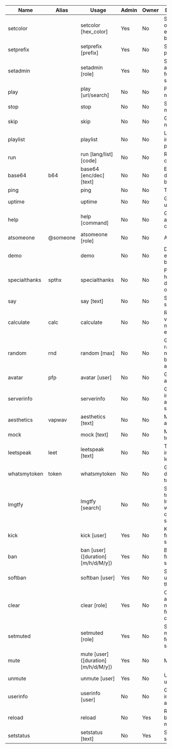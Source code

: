 | Name          | Alias    | Usage                               | Admin | Owner | Description                                         |
|---------------|----------|-------------------------------------|-------|-------|-----------------------------------------------------|
| setcolor      |          | setcolor [hex_color]                | Yes   | No    | Set the color of the embeds sent by the bot         |
| setprefix     |          | setprefix [prefix]                  | Yes   | No    | Set the bot's prefix                                |
| setadmin      |          | setadmin [role]                     | Yes   | No    | Set the admin role for the server                   |
| play          |          | play [url/search]                   | No    | No    | Play some music                                     |
| stop          |          | stop                                | No    | No    | Stop playing music                                  |
| skip          |          | skip                                | No    | No    | Go to the next song                                 |
| playlist      |          | playlist                            | No    | No    | List all songs in the playlist                      |
| run           |          | run [lang/list] [code]              | No    | No    | Run some code                                       |
| base64        | b64      | base64 [enc/dec] [text]             | No    | No    | Encode or decode base64                             |
| ping          |          | ping                                | No    | No    | Test the bot                                        |
| uptime        |          | uptime                              | No    | No    | Get the bot's uptime                                |
| help          |          | help [command]                      | No    | No    | Get help about a command                            |
| atsomeone     | @someone | atsomeone [role]                    | No    | No    | At someone                                          |
| demo          |          | demo                                | No    | No    | Demo for my embed builder                           |
| specialthanks | spthx    | specialthanks                       | No    | No    | People that helped the development of the bot       |
| say           |          | say [text]                          | No    | No    | Say something                                       |
| calculate     | calc     | calculate                           | No    | No    | Return the value for a math expression              |
| random        | rnd      | random [max]                        | No    | No    | Get a random number between 0 and Max               |
| avatar        | pfp      | avatar [user]                       | No    | No    | Get a user's avatar                                 |
| serverinfo    |          | serverinfo                          | No    | No    | Get information about the server                    |
| aesthetics    | vapwav   | aesthetics [text]                   | No    | No    | Make text aesthetic                                 |
| mock          |          | mock [text]                         | No    | No    | Mock some text                                      |
| leetspeak     | leet     | leetspeak [text]                    | No    | No    | Turn text into leetspeak                            |
| whatsmytoken  | token    | whatsmytoken                        | No    | No    | Get your discord token                              |
| lmgtfy        |          | lmgtfy [search]                     | No    | No    | Send a link to lmgtfy.com with a custom search term |
| kick          |          | kick [user]                         | Yes   | No    | Kick a user from the server                         |
| ban           |          | ban [user] ([duration][m/h/d/M/y])  | Yes   | No    | Ban a user from the server                          |
| softban       |          | softban [user]                      | Yes   | No    | Softbans a user from the server                     |
| clear         |          | clear [role]                        | Yes   | No    | Clears an amount of message from the channel        |
| setmuted      |          | setmuted [role]                     | Yes   | No    | Set the muted role for the server                   |
| mute          |          | mute [user] ([duration][m/h/d/M/y]) | Yes   | No    | Mute a user                                         |
| unmute        |          | unmute [user]                       | Yes   | No    | Unmute a user                                       |
| userinfo      |          | userinfo [user]                     | No    | No    | Get information about a user                        |
| reload        |          | reload                              | No    | Yes   | Reload the bot's modules                            |
| setstatus     |          | setstatus [text]                    | No    | Yes   | Set the bot's status                                |
